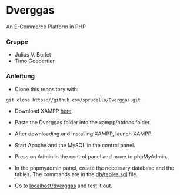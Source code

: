 # Dverggas
An E-Commerce Platform in PHP

### Gruppe

- Julius V. Burlet
- Timo Goedertier

### Anleitung

- Clone this repository with:

```
git clone https://github.com/sprudello/Dverggas.git
```
  
- Download XAMPP [here](https://www.apachefriends.org/download.html).

- Paste the Dverggas folder into the xampp/htdocs folder.
- After downloading and installing XAMPP, launch XAMPP.
- Start Apache and the MySQL in the control panel.
- Press on Admin in the control panel and move to phpMyAdmin.
- In the phpmyadmin panel, create the necessary database and the tables. The commands are in the [db/tables.sql](https://github.com/sprudello/Dverggas/blob/main/db/tables.sql) file.
- Go to [localhost/dverggas](http://localhost/dverggas/) and test it out.

